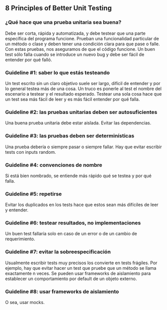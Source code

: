 ## 8 Principles of Better Unit Testing

### ¿Qué hace que una prueba unitaria sea buena?

Debe ser corta, rápida y automatizada, y debe testear que una parte específica del programa funcione. Prueban una funcionalidad particular de un método o clase y deben tener una condición clara para que pase o falle. Con estas pruebas, nos aseguramos de que el código funcione. Un buen test sólo falla cuando se introduce un nuevo bug y debe ser fácil de entender por qué falló.

### Guideline #1: saber lo que estás testeando

Un test escrito sin un claro objetivo suele ser largo, difícil de entender y por lo general testea más de una cosa. Un truco es ponerle al test el nombre del escenario a testear y el resultado esperado. Testear una sola cosa hace que un test sea más fácil de leer y es más fácil entender por qué falla.

### Guideline #2: las pruebas unitarias deben ser autosuficientes

Una buena prueba unitaria debe estar aislada. Evitar las dependencias.

### Guideline #3: las pruebas deben ser determinísticas

Una prueba debería o siempre pasar o siempre fallar. Hay que evitar escribir tests con inputs random.

### Guideline #4: convenciones de nombre

Si está bien nombrado, se entiende más rápido qué se testea y por qué falla.

### Guideline #5: repetirse

Evitar los duplicados en los tests hace que estos sean más difíciles de leer y entender.

### Guideline #6: testear resultados, no implementaciones

Un buen test fallaría solo en caso de un error o de un cambio de requerimiento.

### Guideline #7: evitar la sobreespecificación

Usualmente escribir tests muy precisos los convierte en tests frágiles. Por ejemplo, hay que evitar hacer un test que pruebe que un método se llama exactamente n veces. Se pueden  usar frameworks de aislamiento para establecer un comportamiento por default de un objeto externo.

### Guideline #8: usar frameworks de aislamiento

O sea, usar mocks.